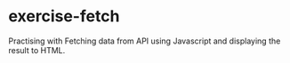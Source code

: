 # exercise-fetch

Practising with Fetching data from API using Javascript and displaying the result to HTML.
